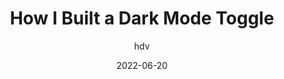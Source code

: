 ---
author: hdv
date: 2022-06-20
permalink: false
tags:
  - dark-mode
target_url: https://hidde.blog/dark-light/
title: How I Built a Dark Mode Toggle
---